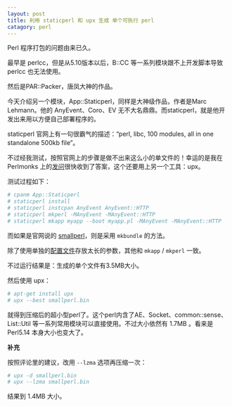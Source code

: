 ```yaml
---
layout: post
title: 利用 staticperl 和 upx 生成 单个可执行 perl
catagory: perl
---
```


Perl 程序打包的问题由来已久。

最早是 perlcc，但是从5.10版本以后，B::CC 等一系列模块跟不上开发脚本导致 perlcc 也无法使用。

然后是PAR::Packer，唐凤大神的作品。

今天介绍另一个模块，App::Staticperl，同样是大神级作品，作者是Marc Lehmann。他的 AnyEvent、Coro、EV 无不大名鼎鼎。而staticperl，就是他开发出来用以方便自己部署程序的。

staticperl 官网上有一句很霸气的描述：“perl, libc, 100 modules, all in one standalone 500kb file”。

不过经我测试，按照官网上的步骤是做不出来这么小的单文件的！幸运的是我在 Perlmonks 上的[发问](http://www.perlmonks.org/?node_id=1065912)很快收到了答案，这个还要用上另一个工具：upx。

测试过程如下：

```bash
# cpanm App::Staticperl
# staticperl install
# staticperl instcpan AnyEvent AnyEvent::HTTP
# staticperl mkperl -MAnyEvent -MAnyEvent::HTTP
# staticperl mkapp myapp --boot myapp.pl -MAnyEvent -MAnyEvent::HTTP
```

而如果是官网说的 [smallperl](http://staticperl.schmorp.de/smallperl.html)，则是采用 `mkbundle` 的方法。

除了使用单独的[配置文件](http://staticperl.schmorp.de/smallperl.bundle)存放太长的参数，其他和 `mkapp` / `mkperl` 一致。

不过运行结果是：生成的单个文件有3.5MB大小。

然后使用 upx：

```bash
# apt-get install upx
# upx --best smallperl.bin
```

就得到压缩后的超小型perl了。这个perl内含了AE、Socket、common::sense、List::Util 等一系列常用模块可以直接使用。不过大小依然有 1.7MB 。看来是 Perl5.14 本身大小也变大了。

__补充__

按照评论里的建议，改用 `--lzma` 选项再压缩一次：

```bash
# upx -d smallperl.bin
# upx --lzma smallperl.bin
```

结果到 1.4MB 大小。
